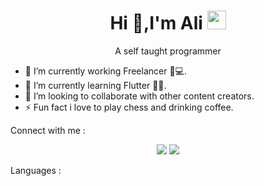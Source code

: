 <h1 align="center">Hi 👋,I'm Ali
<img src="https://avatars.githubusercontent.com/u/89943558?v=4" width="30px"/>
</h1>
<p align="center">A self taught programmer</p>
<a href="https://img.shields.io/github/watchers/3li-3bdullah/3li-3bdullah?label=watchers&style=plastic"/></a>


<!-- I'm a Flutter Developer , look always for new and enjoying when i share what i know. -->

<!--
**3li-3bdullah/3li-3bdullah** is a ✨ _special_ ✨ repository because its `README.md` (this file) appears on your GitHub profile.

Here are some ideas to get you started: -->

- 🔭 I’m currently working Freelancer 🏮💻.
- 🌱 I’m currently learning Flutter 💙✨.
- 👯 I’m looking to collaborate with other content creators.
- ⚡ Fun fact i love to play chess and drinking coffee. 

 Connect with me :
<p align="center">
  <a href="https://twitter.com/AliAbdullah49?s=09"><img src="https://img.shields.io/badge/Twitter-1DA1F2?style=for-the-badge&logo=twitter&logoColor=white"/></a>
  <a href="https://www.facebook.com/profile.php?id=100017288552506"><img src="https://img.shields.io/badge/Facebook-1877F2?style=for-the-badge&logo=facebook&logoColor=white"></a>
 <!-- <a href="https://www.linkedin.com/in/ali-abdullah-118a82229"><img src="https://img.shields.io/badge/Linkedin-1DA1F2?style=for-the-badge&logo=linkedin&logoColor=white"></a> -->
</p>



Languages :

<!-- <a href="https://img.shields.io/badge/Flutter-02569B?style=for-the-badge&logo=flutter&logoColor=white"/></a> -->
<a href="https://img.shields.io/badge/Dart-0175C2?style=for-the-badge&logo=dart&logoColor=white"/></a>
<a href="https://img.shields.io/badge/Java-ED8B00?style=for-the-badge&logo=java&logoColor=white"/></a>

<p align="center">
<a href="https://github-readme-stats.vercel.app/api?username={3li-3bdullah}&theme=blue-green"/></a>
</p>
